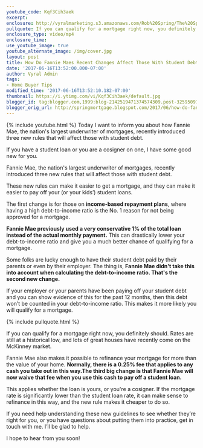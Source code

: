 ```yaml
---
youtube_code: Kqf3Cih3aek
excerpt:
enclosure: http://vyralmarketing.s3.amazonaws.com/Rob%20Spring/The%20Spring%20Mortgage%20Team-%20How%20Do%20Fannie%20Maes%20Recent%20Changes%20Affect%20Those%20With%20Student%20Debt%253F.mp4
pullquote: If you can qualify for a mortgage right now, you definitely should.
enclosure_type: video/mp4
enclosure_time:
use_youtube_image: true
youtube_alternate_image: /img/cover.jpg
layout: post
title: How Do Fannie Maes Recent Changes Affect Those With Student Debt?
date: '2017-06-16T13:52:00.000-07:00'
author: Vyral Admin
tags:
- Home Buyer Tips
modified_time: '2017-06-16T13:52:10.182-07:00'
thumbnail: https://i.ytimg.com/vi/Kqf3Cih3aek/default.jpg
blogger_id: tag:blogger.com,1999:blog-2142519471374574309.post-3259509711406828627
blogger_orig_url: http://springmortgage.blogspot.com/2017/06/how-do-fannie-maes-recent-changes.html
---
```

{% include youtube.html %}
Today I want to inform you about how Fannie Mae, the nation's largest underwriter of mortgages, recently introduced three new rules that will affect those with student debt.

If you have a student loan or you are a cosigner on one, I have some good new for you.

Fannie Mae, the nation's largest underwriter of mortgages, recently introduced three new rules that will affect those with student debt.

These new rules can make it easier to get a mortgage, and they can make it easier to pay off your (or your kids’) student loans.

The first change is for those on **income-based repayment plans**, where having a high debt-to-income ratio is the No. 1 reason for not being approved for a mortgage.

**Fannie Mae previously used a very conservative 1% of the total loan instead of the actual monthly payment.** This can drastically lower your debt-to-income ratio and give you a much better chance of qualifying for a mortgage.

Some folks are lucky enough to have their student debt paid by their parents or even by their employer. The thing is, **Fannie Mae didn't take this into account when calculating the debt-to-income ratio. That's the second new change.**

If your employer or your parents have been paying off your student debt and you can show evidence of this for the past 12 months, then this debt won’t be counted in your debt-to-income ratio. This makes it more likely you will qualify for a mortgage.

{% include pullquote.html %}

If you can qualify for a mortgage right now, you definitely should. Rates are still at a historical low, and lots of great houses have recently come on the McKinney market.

Fannie Mae also makes it possible to refinance your mortgage for more than the value of your home. **Normally, there is a 0.25% fee that applies to any cash you take out in this way.The third big change is that Fannie Mae will now waive that fee when you use this cash to pay off a student loan.**

This applies whether the loan is yours, or you're a cosigner. If the mortgage rate is significantly lower than the student loan rate, it can make sense to refinance in this way, and the new rule makes it cheaper to do so.

If you need help understanding these new guidelines to see whether they’re right for you, or you have questions about putting them into practice, get in touch with me. I’ll be glad to help.

I hope to hear from you soon!
